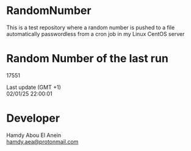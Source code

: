 # RandomNumber    
This is a test repository where a random number is pushed to a file automatically passwordless from a cron job in my Linux CentOS server    
# Random Number of the last run   
17551
      
Last update (GMT +1)    
02/01/25 22:00:01
# Developer    
Hamdy Abou El Anein   
hamdy.aea@protonmail.com
